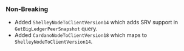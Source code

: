 ### Non-Breaking

- Added `ShelleyNodeToClientVersion14` which adds SRV support in `GetBigLedgerPeerSnapshot` query.
- Added `CardanoNodeToClientVersion18` which maps to `ShelleyNodeToClientVersion14`.
